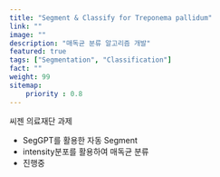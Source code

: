 ```yaml
---
title: "Segment & Classify for Treponema pallidum"
link: ""
image: ""
description: "매독균 분류 알고리즘 개발"
featured: true
tags: ["Segmentation", "Classification"]
fact: ""
weight: 99
sitemap: 
    priority : 0.8
---
```

씨젠 의료재단 과제
- SegGPT를 활용한 자동 Segment
- intensity분포를 활용하여 매독균 분류
- 진행중